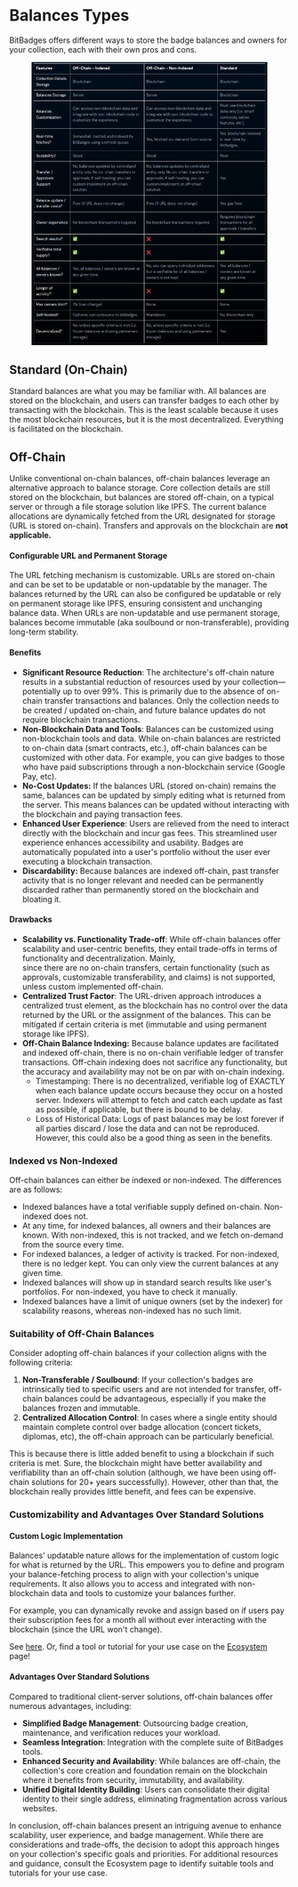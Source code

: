 # Balances Types

BitBadges offers different ways to store the badge balances and owners for your collection, each with their own pros and cons.

<figure><img src="../../.gitbook/assets/image (40).png" alt=""><figcaption></figcaption></figure>

## Standard (On-Chain)

Standard balances are what you may be familiar with. All balances are stored on the blockchain, and users can transfer badges to each other by transacting with the blockchain. This is the least scalable because it uses the most blockchain resources, but it is the most decentralized. Everything is facilitated on the blockchain.

## Off-Chain

Unlike conventional on-chain balances, off-chain balances leverage an alternative approach to balance storage. Core collection details are still stored on the blockchain, but balances are stored off-chain, on a typical server or through a file storage solution like IPFS. The current balance allocations are dynamically fetched from the URL designated for storage (URL is stored on-chain). Transfers and approvals on the blockchain are **not applicable.**

#### Configurable URL and Permanent Storage

The URL fetching mechanism is customizable. URLs are stored on-chain and can be set to be updatable or non-updatable by the manager. The balances returned by the URL can also be configured be updatable or rely on permanent storage like IPFS, ensuring consistent and unchanging balance data. When URLs are non-updatable and use permanent storage, balances become immutable (aka soulbound or non-transferable), providing long-term stability.

#### Benefits

* **Significant Resource Reduction**: The architecture's off-chain nature results in a substantial reduction of resources used by your collection—potentially up to over 99%. This is primarily due to the absence of on-chain transfer transactions and balances. Only the collection needs to be created / updated on-chain, and future balance updates do not require blockchain transactions.
* **Non-Blockchain Data and Tools**: Balances can be customized using non-blockchain tools and data. While on-chain balances are restricted to on-chain data (smart contracts, etc.), off-chain balances can be customized with other data. For example, you can give badges to those who have paid subscriptions through a non-blockchain service (Google Pay, etc).
* **No-Cost Updates:** If the balances URL (stored on-chain) remains the same, balances can be updated by simply editing what is returned from the server. This means balances can be updated without interacting with the blockchain and paying transaction fees.
* **Enhanced User Experience**: Users are relieved from the need to interact directly with the blockchain and incur gas fees. This streamlined user experience enhances accessibility and usability. Badges are automatically populated into a user's portfolio without the user ever executing a blockchain transaction.
* **Discardability:** Because balances are indexed off-chain, past transfer activity that is no longer relevant and needed can be permanently discarded rather than permanently stored on the blockchain and bloating it.&#x20;

#### Drawbacks

* **Scalability vs. Functionality Trade-off**: While off-chain balances offer scalability and user-centric benefits, they entail trade-offs in terms of functionality and decentralization. Mainly, \
  since there are no on-chain transfers, certain functionality (such as approvals, customizable transferability, and claims) is not supported, unless custom implemented off-chain.&#x20;
* **Centralized Trust Factor**: The URL-driven approach introduces a centralized trust element, as the blockchain has no control over the data returned by the URL or the assignment of the balances. This can be mitigated if certain criteria is met (immutable and using permanent storage like IPFS).
* **Off-Chain Balance Indexing:** Because balance updates are facilitated and indexed off-chain, there is no on-chain verifiable ledger of transfer transactions. Off-chain indexing does not sacrifice any functionality, but the accuracy and availability may not be on par with on-chain indexing.
  * Timestamping: There is no decentralized, verifiable log of EXACTLY when each balance update occurs because they occur on a hosted server. Indexers will attempt to fetch and catch each update as fast as possible, if applicable, but there is bound to be delay.&#x20;
  * Loss of Historical Data: Logs of past balances may be lost forever if all parties discard / lose the data and can not be reproduced. However, this could also be a good thing as seen in the benefits.

### Indexed vs Non-Indexed

Off-chain balances can either be indexed or non-indexed. The differences are as follows:

* Indexed balances have a total verifiable supply defined on-chain. Non-indexed does not.
* At any time, for indexed balances, all owners and their balances are known. With non-indexed, this is not tracked, and we fetch on-demand from the source every time.
* For indexed balances, a ledger of activity is tracked. For non-indexed, there is no ledger kept. You can only view the current balances at any given time.
* Indexed balances will show up in standard search results like user's portfolios. For non-indexed, you have to check it manually.&#x20;
* Indexed balances have a limit of unique owners (set by the indexer) for scalability reasons, whereas non-indexed has no such limit.

### Suitability of Off-Chain Balances

Consider adopting off-chain balances if your collection aligns with the following criteria:

1. **Non-Transferable / Soulbound**: If your collection's badges are intrinsically tied to specific users and are not intended for transfer, off-chain balances could be advantageous, especially if you make the balances frozen and immutable.
2. **Centralized Allocation Control**: In cases where a single entity should maintain complete control over badge allocation (concert tickets, diplomas, etc), the off-chain approach can be particularly beneficial.

This is because there is little added benefit to using a blockchain if such criteria is met. Sure, the blockchain might have better availability and verifiability than an off-chain solution (although, we have been using off-chain solutions for 20+ years successfully). However, other than that, the blockchain really provides little benefit, and fees can be expensive.

### Customizability and Advantages Over Standard Solutions

#### Custom Logic Implementation

Balances' updatable nature allows for the implementation of custom logic for what is returned by the URL. This empowers you to define and program your balance-fetching process to align with your collection's unique requirements. It also allows you to access and integrated with non-blockchain data and tools to customize your balances further.

For example, you can dynamically revoke and assign based on if users pay their subscription fees for a month all without ever interacting with the blockchain (since the URL won't change).

See [here](../../for-developers/tutorials/create-and-host-off-chain-balances.md). Or, find a tool or tutorial for your use case on the [Ecosystem ](../ecosystem/)page!

#### Advantages Over Standard Solutions

Compared to traditional client-server solutions, off-chain balances offer numerous advantages, including:

* **Simplified Badge Management**: Outsourcing badge creation, maintenance, and verification reduces your workload.
* **Seamless Integration**: Integration with the complete suite of BitBadges tools.
* **Enhanced Security and Availability**: While balances are off-chain, the collection's core creation and foundation remain on the blockchain where it benefits from security, immutability, and availability.
* **Unified Digital Identity Building**: Users can consolidate their digital identity to their single address, eliminating fragmentation across various websites.

In conclusion, off-chain balances present an intriguing avenue to enhance scalability, user experience, and badge management. While there are considerations and trade-offs, the decision to adopt this approach hinges on your collection's specific goals and priorities. For additional resources and guidance, consult the Ecosystem page to identify suitable tools and tutorials for your use case.
